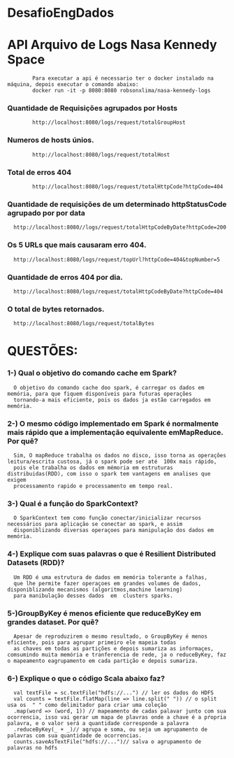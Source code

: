 # DesafioEngDados

# API Arquivo de Logs Nasa Kennedy Space 
            Para executar a api é necessario ter o docker instalado na máquina, depois executar o comando abaixo:
            docker run -it -p 8080:8080 robsonxlima/nasa-kennedy-logs
            
### Quantidade de Requisições agrupados por Hosts

            http://localhost:8080/logs/request/totalGroupHost

### Numeros de hosts únios.

            http://localhost:8080/logs/request/totalHost

### Total de erros 404

            http://localhost:8080/logs/request/totalHttpCode?httpCode=404

### Quantidade de requisições de um determinado httpStatusCode agrupado por por data

      http://localhost:8080//logs/request/totalHttpCodeByDate?httpCode=200

### Os 5 URLs que mais causaram erro 404.

      http://localhost:8080/logs/request/topUrl?httpCode=404&topNumber=5

### Quantidade de erros 404 por dia.

      http://localhost:8080/logs/request/totalHttpCodeByDate?httpCode=404

### O total de bytes retornados.

      http://localhost:8080/logs/request/totalBytes


# QUESTÕES:

### 1-) Qual o objetivo do comando cache em Spark?

      O objetivo do comando cache doo spark, é carregar os dados em memória, para que fiquem disponíveis para futuras operações
      tornando-a mais eficiente, pois os dados ja estão carregados em memória.


### 2-) O mesmo código implementado em Spark é normalmente mais rápido que a implementação equivalente emMapReduce. Por quê?

      Sim, O mapReduce trabalha os dados no disco, isso torna as operações leitura/escrita custosa, já o spark pode ser até  100x mais rápido,
      pois ele trabalha os dados em mémoria em estruturas distribuidas(RDD), com isso o spark tem vantagens em analises que exigem 
      processamento rapido e processamento em tempo real.

### 3-) Qual é a função do SparkContext?

      O SparkContext tem como função conectar/inicializar recursos necessários para aplicação se conectar ao spark, e assim 
      disponiblizando diversas operaçoes para manipulação dos dados em memória. 

### 4-) Explique com suas palavras o que é Resilient Distributed Datasets (RDD)?

      Um RDD é uma estrutura de dados em memória tolerante a falhas,
      que lhe permite fazer operaçoes em grandes volumes de dados, disponiblizando mecanismos (algoritmos,machine learning)
      para manibulação desses dados  em  clusters sparks. 

### 5-)GroupByKey é menos eficiente que reduceByKey em grandes dataset. Por quê?

      Apesar de reproduzirem o mesmo resultado, o GroupByKey é menos eficiente, pois para agrupar primeiro ele mapeia todas 
      as chaves em todas as partições e depois sumariza as informaçes, comsumindo muita memória e tranferencia de rede, ja o reduceByKey, faz  o mapeamento eagrupamento em cada partição e depois sumariza.  

### 6-) Explique o que o código Scala abaixo faz?

      val textFile = sc.textFile("hdfs://...") // ler os dados do HDFS
      val counts = textFile.flatMap(line => line.split(" ")) // o split usa os  " " como delimitador para criar uma coleção
      .map(word => (word, 1)) // mapeamento de cadas palavar junto com sua ocorrencia, isso vai gerar um mapa de plavras onde a chave é a pŕopria palavra, e o valor será a quantidade corresponde a palavra
      .reduceByKey(_ + _)// agrupa e soma, ou seja um agrupamento de palavras com sua quantidade de ocorrencias.
      counts.saveAsTextFile("hdfs://...")// salva o agrupamento de palavras no hdfs
